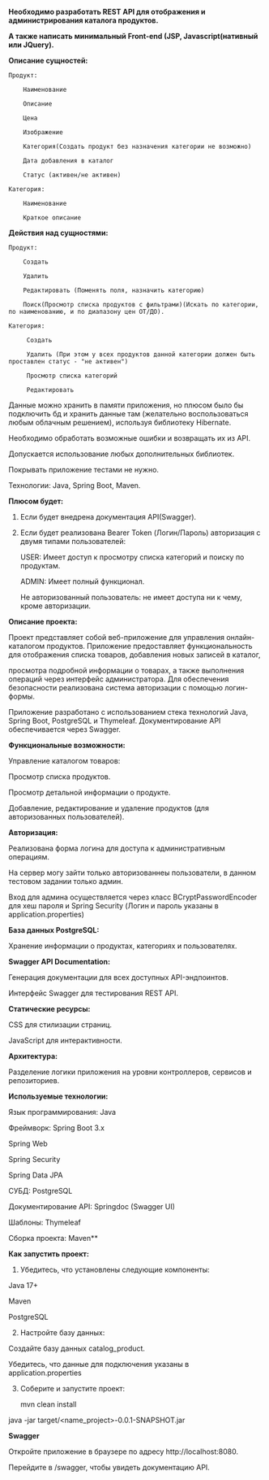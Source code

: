 **Необходимо разработать REST API для отображения и администрирования каталога продуктов.**

**А также написать минимальный Front-end (JSP, Javascript(нативный или JQuery).**


**Описание сущностей:**

    Продукт:
    
        Наименование
        
        Описание
        
        Цена
        
        Изображение
        
        Категория(Создать продукт без назначения категории не возможно)
        
        Дата добавления в каталог
        
        Статус (активен/не активен)

    Категория:
    
        Наименование
        
        Краткое описание

**Действия над сущностями:**

    Продукт:
    
        Создать
        
        Удалить 
        
        Редактировать (Поменять поля, назначить категорию)
        
        Поиск(Просмотр списка продуктов с фильтрами)(Искать по категории, по наименованию, и по диапазону цен ОТ/ДО).
    
    Категория:
    
         Создать
         
         Удалить (При этом у всех продуктов данной категории должен быть проставлен статус - "не активен")
         
         Просмотр списка категорий
         
         Редактировать

Данные можно хранить в памяти приложения, но плюсом было бы подключить бд и хранить данные там (желательно воспользоваться любым облачным решением), используя библиотеку Hibernate.

Необходимо обработать возможные ошибки и возвращать их из API.

Допускается использование любых дополнительных библиотек.

Покрывать приложение тестами не нужно.

Технологии: Java, Spring Boot, Maven.


**Плюсом будет:**

1) Если будет внедрена документация API(Swagger).
  
2) Если будет реализована Bearer Token (Логин/Пароль) авторизация с двумя типами пользователей:

    USER: Имеет доступ к просмотру списка категорий и поиску по продуктам.

    ADMIN: Имеет полный функционал.
   
    Не авторизованный пользователь: не имеет доступа ни к чему, кроме авторизации.


**Описание проекта:**
   
Проект представляет собой веб-приложение для управления онлайн-каталогом продуктов. Приложение предоставляет функциональность для отображения списка товаров, добавления новых записей в каталог, 


просмотра подробной информации о товарах, а также выполнения операций через интерфейс администратора. Для обеспечения безопасности реализована система авторизации с помощью логин-формы.


Приложение разработано с использованием стека технологий Java, Spring Boot, PostgreSQL и Thymeleaf. Документирование API обеспечивается через Swagger.


**Функциональные возможности:**

Управление каталогом товаров:

Просмотр списка продуктов.

Просмотр детальной информации о продукте.

Добавление, редактирование и удаление продуктов (для авторизованных пользователей).


**Авторизация:**

Реализована форма логина для доступа к административным операциям.

На сервер могу зайти только авторизованнеы пользователи, в данном тестовом задании только админ.

Вход для админа осуществляется через класс BCryptPasswordEncoder для хеш пароля и Spring Security (Логин и пароль указаны в application.properties)


**База данных PostgreSQL:**

Хранение информации о продуктах, категориях и пользователях.


**Swagger API Documentation:**

Генерация документации для всех доступных API-эндпоинтов.

Интерфейс Swagger для тестирования REST API.


**Статические ресурсы:**

CSS для стилизации страниц.

JavaScript для интерактивности.


**Архитектура:**

Разделение логики приложения на уровни контроллеров, сервисов и репозиториев.


**Используемые технологии:**

Язык программирования: Java

Фреймворк: Spring Boot 3.x

Spring Web

Spring Security

Spring Data JPA

СУБД: PostgreSQL

Документирование API: Springdoc (Swagger UI)

Шаблоны: Thymeleaf

Сборка проекта: Maven**


**Как запустить проект:**

1. Убедитесь, что установлены следующие компоненты:

Java 17+

Maven

PostgreSQL

2. Настройте базу данных:
   
Создайте базу данных catalog_product.

Убедитесь, что данные для подключения указаны в application.properties

3. Соберите и запустите проект:
   
   mvn clean install
   
java -jar target/<name_project>-0.0.1-SNAPSHOT.jar

**Swagger**

Откройте приложение в браузере по адресу http://localhost:8080.

Перейдите в /swagger, чтобы увидеть документацию API.
